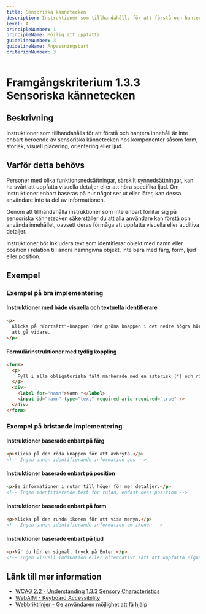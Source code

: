 ```yaml
---
title: Sensoriska kännetecken
description: Instruktioner som tillhandahålls för att förstå och hantera innehåll är inte enbart beroende av sensoriska kännetecken.
level: A
principleNumber: 1
principleName: Möjlig att uppfatta
guidelineNumber: 3
guidelineName: Anpassningsbart
criterionNumber: 3
---
```


# Framgångskriterium 1.3.3 Sensoriska kännetecken

## Beskrivning

Instruktioner som tillhandahålls för att förstå och hantera innehåll är inte enbart beroende av sensoriska kännetecken hos komponenter såsom form, storlek, visuell placering, orientering eller ljud.

## Varför detta behövs

Personer med olika funktionsnedsättningar, särskilt synnedsättningar, kan ha svårt att uppfatta visuella detaljer eller att höra specifika ljud. Om instruktioner enbart baseras på hur något ser ut eller låter, kan dessa användare inte ta del av informationen.

Genom att tillhandahålla instruktioner som inte enbart förlitar sig på sensoriska kännetecken säkerställer du att alla användare kan förstå och använda innehållet, oavsett deras förmåga att uppfatta visuella eller auditiva detaljer.

Instruktioner bör inkludera text som identifierar objekt med namn eller position i relation till andra namngivna objekt, inte bara med färg, form, ljud eller position.

## Exempel

### Exempel på bra implementering

#### Instruktioner med både visuella och textuella identifierare

```html
<p>
  Klicka på "Fortsätt"-knappen (den gröna knappen i det nedre högra hörnet) för
  att gå vidare.
</p>
```

#### Formulärinstruktioner med tydlig koppling

```html
<form>
  <p>
    Fyll i alla obligatoriska fält markerade med en asterisk (*) och röd text.
  </p>
  <div>
    <label for="namn">Namn *</label>
    <input id="namn" type="text" required aria-required="true" />
  </div>
</form>
```

### Exempel på bristande implementering

#### Instruktioner baserade enbart på färg

```html
<p>Klicka på den röda knappen för att avbryta.</p>
<!-- Ingen annan identifierande information ges -->
```

#### Instruktioner baserade enbart på position

```html
<p>Se informationen i rutan till höger för mer detaljer.</p>
<!-- Ingen identifierande text för rutan, endast dess position -->
```

#### Instruktioner baserade enbart på form

```html
<p>Klicka på den runda ikonen för att visa menyn.</p>
<!-- Ingen annan identifierande information om ikonen -->
```

#### Instruktioner baserade enbart på ljud

```html
<p>När du hör en signal, tryck på Enter.</p>
<!-- Ingen visuell indikation eller alternativt sätt att uppfatta signalen -->
```

## Länk till mer information

- [WCAG 2.2 - Understanding 1.3.3 Sensory Characteristics](https://www.w3.org/WAI/WCAG22/Understanding/sensory-characteristics.html)
- [WebAIM - Keyboard Accessibility](https://webaim.org/techniques/keyboard/)
- [Webbriktlinjer - Ge användaren möjlighet att få hjälp](https://www.digg.se/kunskap-och-stod/digital-tillganglighet/webbriktlinjer-for-tillganglighet/riktlinjer/ge-anvandaren-mojlighet-att-fa-hjalp)
